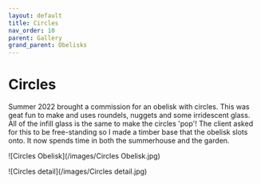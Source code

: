 ```yaml
---
layout: default
title: Circles
nav_order: 10
parent: Gallery
grand_parent: Obelisks
---
```


# Circles

Summer 2022 brought a commission for an obelisk with circles. This was geat fun to make and uses roundels, nuggets and some irridescent glass. All of the infill glass is the same to make the circles 'pop'! The client asked for this to be free-standing so I made a timber base that the obelisk slots onto. It now spends time in both the summerhouse and the garden.

![Circles Obelisk](/images/Circles Obelisk.jpg)

![Circles detail](/images/Circles detail.jpg)
